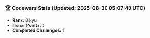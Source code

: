 ### 🏆 Codewars Stats (Updated: 2025-08-30 05:07:40 UTC)

- **Rank:** 8 kyu
- **Honor Points:** 3
- **Completed Challenges:** 1

